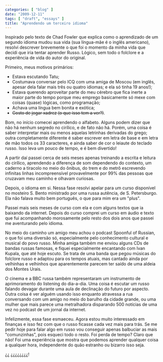 ```yaml
---
categories: [ "blog" ]
date: "2009-12-11"
tags: [ "draft", "essays" ]
title: "Aprendendo um terceiro idioma"
---
```

Inspirado pelo texto de Chad Fowler que explica como o aprendizado de um
segundo idioma mudou sua vida (sua língua-mãe é o inglês americano),
resolvi descrever brevemente o que foi o momento da minha vida que
decidi que iria tentar aprender Russo. Lógico, sem todo o folclore e
a experiência de vida do autor do original.

Primeiro, meus motivos primários:
- Estava escutando Tatu;
- Costumava conversar pelo ICQ com uma amiga de Moscou (em inglês, apesar
dela falar mais três ou quatro idiomas; e ela só tinha 19 anos!);
- Estava querendo aproveitar parte do meu cérebro que fica inerte a
maior parte do tempo porque meu emprego basicamente só mexe com coisas
(quase) lógicas, como programação;
- Achava uma língua bem bonita e exótica;
- <strike>Gosto de jogar xadrez (o que isso tem a ver?)</strike>.

Bom, no início comecei aprendendo o alfabeto. Alguns podem dizer que
não há nenhum segredo no cirílico, e de fato não há. Porém, uma
coisa é saber interpretar mais ou menos aquelas letrinhas derivadas do
grego; outra completamente diferente é saber escrever em letra de base
e em letra de mão todos os 33 caracteres, e ainda saber de cor o leiaute
do teclado russo. Isso leva um pouco de tempo, e é bem divertido!

A partir daí passei cerca de seis meses apenas treinando a escrita
e leitura do cirílico, aprendendo a diferença de som dependendo do
contexto, um caderno a tiracolo no meio do ônibus, do trem e do metrô
escrevendo infinitas linhas incompreensível provavelmente por 99%
das pessoas que cruzavam meu caminho e olhavam curiosas.

Depois, o idioma em si. Nessa fase resolvi apelar para um curso
disponível no mosteiro S. Bento ministrado por uma russa autência,
de S. Petersburgo. Ela não falava muito bem português, o que para mim
era um "plus".

Passei mais seis meses de curso com ela e com alguns textos que ia
baixando da internet. Depois do curso comprei um curso em áudio e texto
que fui acompanhando morosamente pelo resto dos dois anos que passei me
aventurando pelo idioma.

No meio do caminho um amigo meu achou o podcast Spoonful of Russian,
o que foi uma diversão só, especialmente pelo conhecimento cultural e
musical do povo russo. Minha amiga também me enviou alguns CDs de bandas
russas famosas, e fiquei especialmente encantando com Ivan Kupala, que
até hoje escuto. Se trata de uma banda que pegou músicas do folclore
russo e adaptou para os tempos atuais, mas cantado ainda por velhinhas e
velhinhos que aparentemente parecem ter saído de uma aldeia dos Montes
Urais.

O cinema e a BBC russa também representaram um instrumento de
aprimoramento do listening do dia-a-dia. Uma coisa é escutar um
russo falando devagar durante uma aula de declinação do futuro por
aspecto. Outra coisa é ver alguém usando isso enquanto atravessa a
rua conversando com um amigo no meio do barulho da cidade grande, ou uma
mulher que mais parece uma metralhadora disparando 500 notícias de uma
vez no podcast de um jornal da internet.

Infelizmente, essa fase esmaeceu. Agora estou muito interessado em
finanças e isso fez com que o russo ficasse cada vez mais para trás. Se
me pedir hoje para falar algo em russo vou conseguir apenas balbuciar as
mais "comunzinhas", pois esqueci todo o resto. Foi perda de tempo? Claro
que não! Foi uma experiência que mostra que podemos aprender qualquer
coisa a qualquer hora, independente do quão estranho ou bizarro isso
seja.

¿¿ ¿¿¿¿¿¿¿¿!
